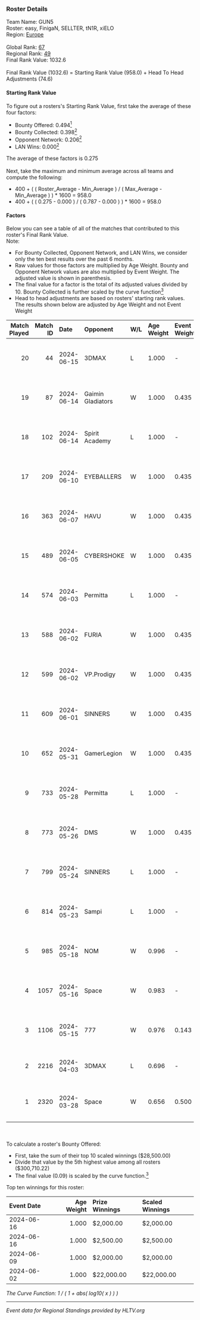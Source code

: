 ### Roster Details<br />
Team Name: GUN5<br />
Roster: easy, FinigaN, SELLTER, tN1R, xiELO<br />
Region: [Europe]( ../standings_europe.md)<br />
<br />
Global Rank: [67](../standings_global.md)<br />
Regional Rank: [49]( ../standings_europe.md)<br />
Final Rank Value:  1032.6<br />
<br />
Final Rank Value (1032.6) = Starting Rank Value (958.0) + Head To Head Adjustments (74.6)<br />

#### Starting Rank Value<br />
To figure out a rosters's Starting Rank Value, first take the average of these four factors:<br />
- Bounty Offered: 0.494[<sup>1</sup>](#table2)
- Bounty Collected: 0.398[<sup>2</sup>](#table1)
- Opponent Network: 0.206[<sup>2</sup>](#table1)
- LAN Wins: 0.000[<sup>2</sup>](#table1)

The average of these factors is 0.275<br />
<br />
Next, take the maximum and minimum average across all teams and compute the following:<br />
- 400 + ( ( Roster_Average - Min_Average ) / ( Max_Average - Min_Average ) ) * 1600 = 958.0
- 400 + ( ( 0.275 - 0.000 ) / ( 0.787 - 0.000 ) ) * 1600 = 958.0


#### Factors<br />
Below you can see a table of all of the matches that contributed to this roster's Final Rank Value.<br />
Note:<br />

- For Bounty Collected, Opponent Network, and LAN Wins, we consider only the ten best results over the past 6 months.
- Raw values for those factors are multiplied by Age Weight. Bounty and Opponent Network values are also multiplied by Event Weight. The adjusted value is shown in parenthesis.
- The final value for a factor is the total of its adjusted values divided by 10. Bounty Collected is further scaled by the curve function[<sup>3</sup>](#curveFunction)
- Head to head adjustments are based on rosters' starting rank values. The results shown below are adjusted by Age Weight and not Event Weight
<span id="table1"></span><br />


| Match Played | Match ID | Date       | Opponent          | W/L | Age Weight | Event Weight | Bounty Collected | Opponent Network | LAN Wins  | H2H Adj. | Roster                                    |
| -: | -: | :- | :- | :- | :- | :- | :- | :- | :- | -: | :- |
|           20 |       44 | 2024-06-15 | 3DMAX             | L   | 1.000      | -            | -                | -                | -         |    -6.74 | easy, FinigaN, SELLTER, tN1R, xiELO       |
|           19 |       87 | 2024-06-14 | Gaimin Gladiators | W   | 1.000      | 0.435        | 0.076 (0.033)    | 0.632 (0.275)    | 0 (0.000) |    18.09 | easy, FinigaN, SELLTER, tN1R, xiELO       |
|           18 |      102 | 2024-06-14 | Spirit Academy    | L   | 1.000      | -            | -                | -                | -         |   -26.23 | easy, FinigaN, SELLTER, tN1R, xiELO       |
|           17 |      209 | 2024-06-10 | EYEBALLERS        | W   | 1.000      | 0.435        | 0.006 (0.002)    | 0.653 (0.284)    | 0 (0.000) |    11.02 | easy, FinigaN, SELLTER, tN1R, xiELO       |
|           16 |      363 | 2024-06-07 | HAVU              | W   | 1.000      | 0.435        | -                | 0.222 (0.096)    | 0 (0.000) |     6.09 | easy, FinigaN, SELLTER, tN1R, xiELO       |
|           15 |      489 | 2024-06-05 | CYBERSHOKE        | W   | 1.000      | 0.435        | 0.050 (0.022)    | 0.284 (0.124)    | 0 (0.000) |     6.95 | easy, FinigaN, SELLTER, tN1R, xiELO       |
|           14 |      574 | 2024-06-03 | Permitta          | L   | 1.000      | -            | -                | -                | -         |   -20.05 | easy, FinigaN, SELLTER, tN1R, xiELO       |
|           13 |      588 | 2024-06-02 | FURIA             | W   | 1.000      | 0.435        | 0.245 (0.106)    | 0.521 (0.227)    | 0 (0.000) |    29.35 | easy, FinigaN, SELLTER, tN1R, xiELO       |
|           12 |      599 | 2024-06-02 | VP.Prodigy        | W   | 1.000      | 0.435        | 0.033 (0.014)    | 0.518 (0.225)    | 0 (0.000) |    14.08 | easy, FinigaN, SELLTER, tN1R, xiELO       |
|           11 |      609 | 2024-06-01 | SINNERS           | W   | 1.000      | 0.435        | 0.045 (0.020)    | 0.782 (0.340)    | 0 (0.000) |    19.66 | easy, FinigaN, SELLTER, tN1R, xiELO       |
|           10 |      652 | 2024-05-31 | GamerLegion       | W   | 1.000      | 0.435        | 0.239 (0.104)    | 0.336 (0.146)    | 0 (0.000) |    27.68 | easy, FinigaN, SELLTER, tN1R, xiELO       |
|            9 |      733 | 2024-05-28 | Permitta          | L   | 1.000      | -            | -                | -                | -         |   -16.65 | easy, FinigaN, SELLTER, tN1R, xiELO       |
|            8 |      773 | 2024-05-26 | DMS               | W   | 1.000      | 0.435        | 0.004 (0.002)    | 0.473 (0.205)    | 0 (0.000) |    14.14 | easy, FinigaN, SELLTER, tN1R, xiELO       |
|            7 |      799 | 2024-05-24 | SINNERS           | L   | 1.000      | -            | -                | -                | -         |   -11.79 | easy, FinigaN, SELLTER, tN1R, xiELO       |
|            6 |      814 | 2024-05-23 | Sampi             | L   | 1.000      | -            | -                | -                | -         |   -15.97 | easy, FinigaN, SELLTER, tN1R, xiELO       |
|            5 |      985 | 2024-05-18 | NOM               | W   | 0.996      | -            | -                | -                | 0 (0.000) |     3.07 | easy, FinigaN, SELLTER, tN1R, xiELO       |
|            4 |     1057 | 2024-05-16 | Space             | W   | 0.983      | -            | -                | -                | -         |    12.10 | easy, FinigaN, SELLTER, tN1R, xiELO       |
|            3 |     1106 | 2024-05-15 | 777               | W   | 0.976      | 0.143        | 0.024 (0.003)    | -                | -         |     6.86 | easy, FinigaN, SELLTER, tN1R, xiELO       |
|            2 |     2216 | 2024-04-03 | 3DMAX             | L   | 0.696      | -            | -                | -                | -         |    -4.22 | easy, kelieN, SELLTER, spirit, tN1R       |
|            1 |     2320 | 2024-03-28 | Space             | W   | 0.656      | 0.500        | 0.007 (0.002)    | 0.419 (0.137)    | -         |     7.15 | danistzz, fozil, TruNiQ, Vert, waterfaLLZ |

<br />
<span id="table2"></span><br />
To calculate a roster's Bounty Offered:<br />

- First, take the sum of their top 10 scaled winnings ($28,500.00)
- Divide that value by the 5th highest value among all rosters ($300,710.22)
- The final value (0.09) is scaled by the curve function.[<sup>3</sup>](#curveFunction)

Top ten winnings for this roster:<br />

| Event Date | Age Weight | Prize Winnings | Scaled Winnings |
| :- | -: | :- | :- |
| 2024-06-16 |      1.000 | $2,000.00      | $2,000.00       |
| 2024-06-16 |      1.000 | $2,500.00      | $2,500.00       |
| 2024-06-09 |      1.000 | $2,000.00      | $2,000.00       |
| 2024-06-02 |      1.000 | $22,000.00     | $22,000.00      |


<span id="curveFunction"></span>_The Curve Function: 1 / ( 1 + abs( log10( x ) ) )_<br />

---
_Event data for Regional Standings provided by HLTV.org_<br />
